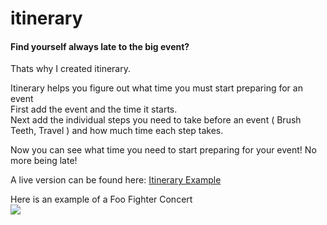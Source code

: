 itinerary
===========

<h4>Find yourself always late to the big event?</h4>

Thats why I created itinerary.

Itinerary helps you figure out what time you must start preparing for an event<br>
First add the event and the time it starts.<br>
Next add the individual steps you need to take before an event ( Brush Teeth, Travel ) and how much time each step takes.<br>

Now you can see what time you need to start preparing for your event! No more being late!

A live version can be found here: <a href='https://cdn.rawgit.com/clickthisnick/itinerary/master/itinerary.html' target='_blank'>Itinerary Example</a>

Here is an example of a Foo Fighter Concert<br>
<img src='http://clickthisnick.com/projects/itinerary/Itinerary.png'>

